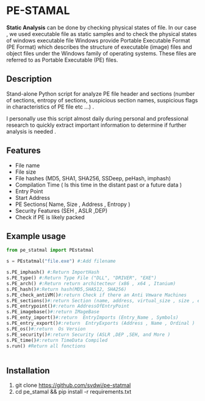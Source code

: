 
# PE-STAMAL

**Static Analysis** can be done by checking physical states of file. In our case , we used executable file as static samples and to check the physical states of windows executable file Windows provide Portable Executable Format (PE Format) which describes the structure of executable (image) files and object files under the Windows family of operating systems. These files are referred to as Portable Executable (PE) files.


## Description

Stand-alone Python script for analyze PE file header and sections (number of sections, entropy of sections, suspicious section names, suspicious flags in characteristics of PE file etc ...) .

I personally use this script almost daily during personal and professional research to quickly extract important information to determine if further analysis is needed .  

## Features

- File name
- File size
- File hashes (MD5, SHA1, SHA256, SSDeep, peHash, imphash)
- Compilation Time ( Is this time in the distant past or a future data ) 
- Entry Point
- Start Address
- PE Sections( Name, Size ,  Address , Entropy ) 
- Security Features (SEH , ASLR ,DEP)
- Check if PE is likely packed


 ## Example usage

```python
from pe_statmal import PEstatmal

s = PEstatmal("file.exe") #:Add filename

s.PE_imphash() #:Return ImportHash   
s.PE_type() #:Return Type File ("DLL", "DRIVER", "EXE") 
s.PE_arch() #:Return return architecteur (x86 , x64 , Itanium)
s.PE_hash()#:Return hash(MD5,SHA512, SHA256)
s.PE_check_antiVM()#:return Check if there an Anti Vmware Machines
s.PE_sections()#:return Section (name, address, virtual_size , size , entropy)
s.PE_entrypoint()#:return AddressOfEntryPoint
s.PE_imagebase()#:return IMageBase
s.PE_enty_import()#:return  EntryImports (Entry_Name , Symbols)
s.PE_entry_export()#:return  EntryExports (Address , Name , Ordinal )
s.PE_os()#:return  Os Version 	
s.PE_security()#:return Security (ASLR ,DEP ,SEH, and More )
s.PE_time()#:return TimeData Compiled	
s.run() #Return all fonctions 
 
```

## Installation
1. git clone https://github.com/svdwi/pe-statmal
2. cd pe_stamal && pip install -r requirements.txt
